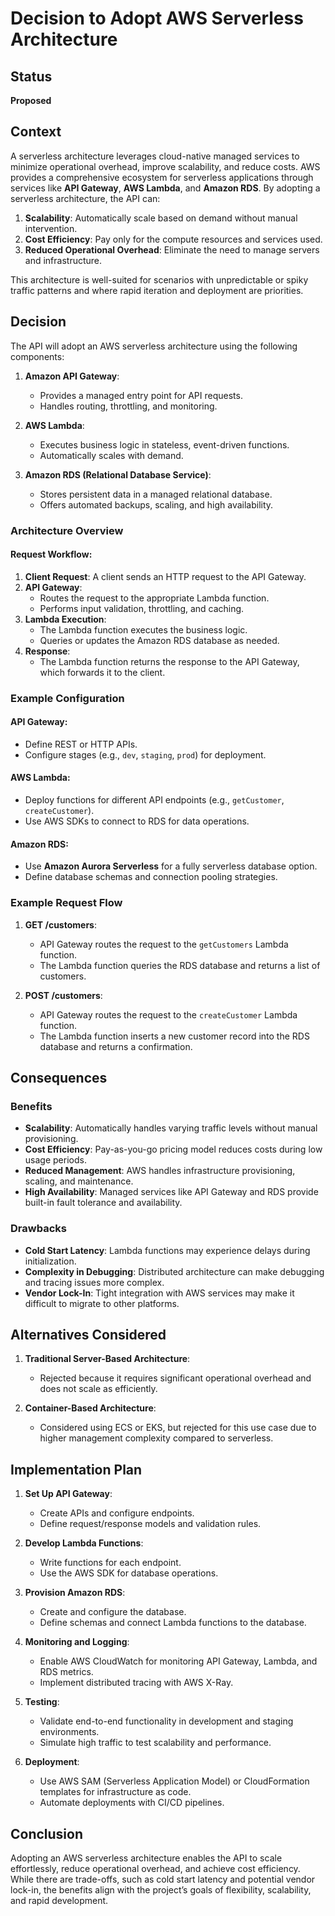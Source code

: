 # Decision to Adopt AWS Serverless Architecture

## Status

**Proposed**

## Context

A serverless architecture leverages cloud-native managed services to minimize operational overhead, improve scalability, and reduce costs. AWS provides a comprehensive ecosystem for serverless applications through services like **API Gateway**, **AWS Lambda**, and **Amazon RDS**. By adopting a serverless architecture, the API can:

1. **Scalability**: Automatically scale based on demand without manual intervention.
2. **Cost Efficiency**: Pay only for the compute resources and services used.
3. **Reduced Operational Overhead**: Eliminate the need to manage servers and infrastructure.

This architecture is well-suited for scenarios with unpredictable or spiky traffic patterns and where rapid iteration and deployment are priorities.

## Decision

The API will adopt an AWS serverless architecture using the following components:

1. **Amazon API Gateway**:
    - Provides a managed entry point for API requests.
    - Handles routing, throttling, and monitoring.

2. **AWS Lambda**:
    - Executes business logic in stateless, event-driven functions.
    - Automatically scales with demand.

3. **Amazon RDS (Relational Database Service)**:
    - Stores persistent data in a managed relational database.
    - Offers automated backups, scaling, and high availability.

### Architecture Overview

#### Request Workflow:

1. **Client Request**: A client sends an HTTP request to the API Gateway.
2. **API Gateway**:
    - Routes the request to the appropriate Lambda function.
    - Performs input validation, throttling, and caching.
3. **Lambda Execution**:
    - The Lambda function executes the business logic.
    - Queries or updates the Amazon RDS database as needed.
4. **Response**:
    - The Lambda function returns the response to the API Gateway, which forwards it to the client.

### Example Configuration

#### API Gateway:
- Define REST or HTTP APIs.
- Configure stages (e.g., `dev`, `staging`, `prod`) for deployment.

#### AWS Lambda:
- Deploy functions for different API endpoints (e.g., `getCustomer`, `createCustomer`).
- Use AWS SDKs to connect to RDS for data operations.

#### Amazon RDS:
- Use **Amazon Aurora Serverless** for a fully serverless database option.
- Define database schemas and connection pooling strategies.

### Example Request Flow

1. **GET /customers**:
    - API Gateway routes the request to the `getCustomers` Lambda function.
    - The Lambda function queries the RDS database and returns a list of customers.

2. **POST /customers**:
    - API Gateway routes the request to the `createCustomer` Lambda function.
    - The Lambda function inserts a new customer record into the RDS database and returns a confirmation.

## Consequences

### Benefits

- **Scalability**: Automatically handles varying traffic levels without manual provisioning.
- **Cost Efficiency**: Pay-as-you-go pricing model reduces costs during low usage periods.
- **Reduced Management**: AWS handles infrastructure provisioning, scaling, and maintenance.
- **High Availability**: Managed services like API Gateway and RDS provide built-in fault tolerance and availability.

### Drawbacks

- **Cold Start Latency**: Lambda functions may experience delays during initialization.
- **Complexity in Debugging**: Distributed architecture can make debugging and tracing issues more complex.
- **Vendor Lock-In**: Tight integration with AWS services may make it difficult to migrate to other platforms.

## Alternatives Considered

1. **Traditional Server-Based Architecture**:
    - Rejected because it requires significant operational overhead and does not scale as efficiently.

2. **Container-Based Architecture**:
    - Considered using ECS or EKS, but rejected for this use case due to higher management complexity compared to serverless.

## Implementation Plan

1. **Set Up API Gateway**:
    - Create APIs and configure endpoints.
    - Define request/response models and validation rules.

2. **Develop Lambda Functions**:
    - Write functions for each endpoint.
    - Use the AWS SDK for database operations.

3. **Provision Amazon RDS**:
    - Create and configure the database.
    - Define schemas and connect Lambda functions to the database.

4. **Monitoring and Logging**:
    - Enable AWS CloudWatch for monitoring API Gateway, Lambda, and RDS metrics.
    - Implement distributed tracing with AWS X-Ray.

5. **Testing**:
    - Validate end-to-end functionality in development and staging environments.
    - Simulate high traffic to test scalability and performance.

6. **Deployment**:
    - Use AWS SAM (Serverless Application Model) or CloudFormation templates for infrastructure as code.
    - Automate deployments with CI/CD pipelines.

## Conclusion

Adopting an AWS serverless architecture enables the API to scale effortlessly, reduce operational overhead, and achieve cost efficiency. While there are trade-offs, such as cold start latency and potential vendor lock-in, the benefits align with the project’s goals of flexibility, scalability, and rapid development.
